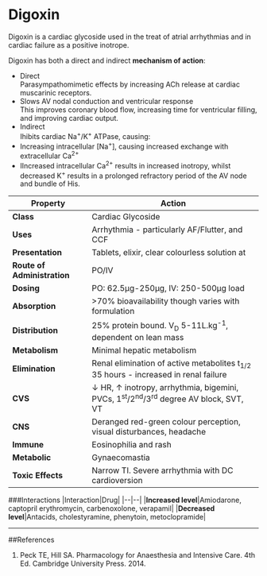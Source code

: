 # Digoxin

Digoxin is a cardiac glycoside used in the treat of atrial arrhythmias and in cardiac failure as a positive inotrope.

Digoxin has both a direct and indirect **mechanism of action**:
* Direct  
Parasympathomimetic effects by increasing ACh release at cardiac muscarinic receptors.
 * Slows AV nodal conduction and ventricular response  
 This improves coronary blood flow, increasing time for ventricular filling, and improving cardiac output.
* Indirect  
Ihibits cardiac Na<sup>+</sup>/K<sup>+</sup> ATPase, causing:
 * Increasing intracellular [Na<sup>+</sup>], causing increased exchange with extracellular Ca<sup>2+</sup>
 * IIncreased intracellular Ca<sup>2+</sup> results in increased inotropy, whilst decreased K<sup>+</sup> results in a prolonged refractory period of the AV node and bundle of His.


|Property|Action|
|--|--|
|**Class**|Cardiac Glycoside|
|**Uses**|Arrhythmia - particularly AF/Flutter, and CCF|
|**Presentation**|Tablets, elixir, clear colourless solution at
|**Route of Administration**|PO/IV|
|**Dosing**|PO: 62.5μg-250μg, IV: 250-500μg load|
|**Absorption**|>70% bioavailability though varies with formulation|
|**Distribution**|25% protein bound. V<sub>D</sub> 5-11L.kg<sup>-1</sup>, dependent on lean mass|
|**Metabolism**|Minimal hepatic metabolism|
|**Elimination**|Renal elimination of active metabolites t<sub>1/2</sub> 35 hours - increased in renal failure|
|**CVS**|↓ HR, ↑ inotropy, arrhythmia, bigemini, PVCs, 1<sup>st</sup>/2<sup>nd</sup>/3<sup>rd</sup> degree AV block, SVT, VT
|**CNS**|Deranged red-green colour perception, visual disturbances, headache|
|**Immune**|Eosinophilia and rash
|**Metabolic**|Gynaecomastia
|**Toxic Effects**|Narrow TI. Severe arrhythmia with DC cardioversion

###Interactions
|Interaction|Drug|
|--|--|
|**Increased level**|Amiodarone, captopril erythromycin, carbenoxolone, verapamil|
|**Decreased level**|Antacids, cholestyramine, phenytoin, metoclopramide|

---
##References
1. Peck TE, Hill SA. Pharmacology for Anaesthesia and Intensive Care. 4th Ed. Cambridge University Press. 2014.  
